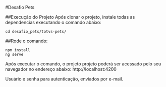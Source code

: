 #Desafio Pets

##Execução do Projeto
Após clonar o projeto, instale todas as dependencias executando o comando abaixo:
 
```
cd desafio_pets/totvs-pets/
```
##Rode o comando:
 
```
npm install
ng serve
```
Após executar o comando, o projeto projeto poderá ser acessado pelo seu navegador no endereço abaixo:
http://localhost:4200 

Usuário e senha para autenticação, enviados por e-mail.
